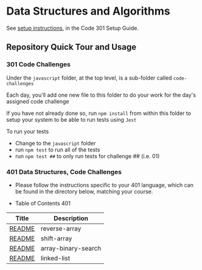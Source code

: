# Data Structures and Algorithms

See [setup instructions](https://codefellows.github.io/setup-guide/code-301/3-code-challenges), in the Code 301 Setup Guide.

## Repository Quick Tour and Usage

### 301 Code Challenges

Under the `javascript` folder, at the top level, is a sub-folder called `code-challenges`

Each day, you'll add one new file to this folder to do your work for the day's assigned code challenge

If you have not already done so, run `npm install` from within this folder to setup your system to be able to run tests using `Jest`

To run your tests

- Change to the `javascript` folder
- run `npm test` to run all of the tests
- run `npm test ##` to only run tests for challenge ## (i.e. 01)

### 401 Data Structures, Code Challenges

- Please follow the instructions specific to your 401 language, which can be found in the directory below, matching your course.

-  Table of  Contents  401

| Title                                                                                                       | Description                     |
| -----------                                                                                                 | -----------                     |
|[README](https://haninhaidrah.github.io/codefellows-data-structures-and-algorithms/codeChallenge1)           |  reverse-array                  |
|[README](https://haninhaidrah.github.io/codefellows-data-structures-and-algorithms/codeChallenge2)           |  shift-array                    |
|[README](https://haninhaidrah.github.io/codefellows-data-structures-and-algorithms/codeChallenge3)           |  array-binary-search            |
|[README](https://haninhaidrah.github.io/codefellows-data-structures-and-algorithms/new-implementation/test)  |  linked-list                    | 


